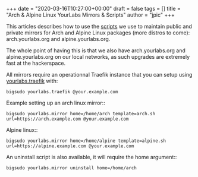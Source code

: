 +++
date = "2020-03-16T10:27:00+00:00"
draft = false
tags = []
title = "Arch & Alpine Linux YourLabs Mirrors & Scripts"
author = "jpic"
+++


This articles describes how to use the
[scripts](https://yourlabs.io/oss/yourlabs.mirror) we use to maintain public
and private mirrors for Arch and Alpine Linux packages (more distros to come):
arch.yourlabs.org and alpine.yourlabs.org.

The whole point of having this is that we also have arch.yourlabs.org and
alpine.yourlabs.org on our local networks, as such upgrades are extremely fast
at the hackerspace.

<!--more-->

All mirrors require an operationnal Traefik instance that you can setup using
[yourlabs.traefik](https://yourlabs.io/oss/yourlabs.traefik) with:

```
bigsudo yourlabs.traefik @your.example.com
```

Example setting up an arch linux mirror::

```
bigsudo yourlabs.mirror home=/home/arch template=arch.sh url=https://arch.example.com @your.example.com
```

Alpine linux::

```
bigsudo yourlabs.mirror home=/home/alpine template=alpine.sh url=https://alpine.example.com @your.example.com
```

An uninstall script is also available, it will require the home argument::

```
bigsudo yourlabs.mirror uninstall home=/home/arch
```
